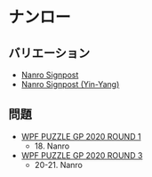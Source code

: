 # ナンロー

## バリエーション
- [Nanro Signpost](nanro_signpost.md)
- [Nanro Signpost (Yin-Yang)](nanro_signpost_yinyang.md)

## 問題
- [WPF PUZZLE GP 2020 ROUND 1](../questions/wpfpgp2020_1.md)
	- 18\. Nanro
- [WPF PUZZLE GP 2020 ROUND 3](../questions/wpfpgp2020_3.md)
	- 20-21. Nanro
